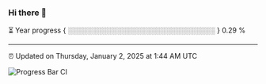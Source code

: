 ### Hi there 👋

⏳ Year progress { ░░░░░░░░░░░░░░░░░░░░░░░░░░░░░░ } 0.29 %

---

⏰ Updated on Thursday, January 2, 2025 at 1:44 AM UTC

![Progress Bar CI](https://github.com/arthurbuhl/arthurbuhl/workflows/Progress%20Bar%20CI/badge.svg)
